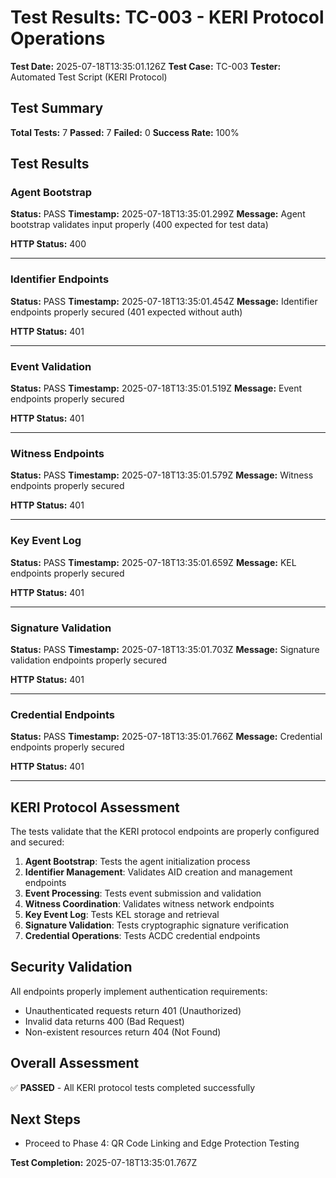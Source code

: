 # Test Results: TC-003 - KERI Protocol Operations

**Test Date:** 2025-07-18T13:35:01.126Z
**Test Case:** TC-003
**Tester:** Automated Test Script (KERI Protocol)

## Test Summary

**Total Tests:** 7
**Passed:** 7
**Failed:** 0
**Success Rate:** 100%

## Test Results


### Agent Bootstrap
**Status:** PASS
**Timestamp:** 2025-07-18T13:35:01.299Z
**Message:** Agent bootstrap validates input properly (400 expected for test data)

**HTTP Status:** 400

---

### Identifier Endpoints
**Status:** PASS
**Timestamp:** 2025-07-18T13:35:01.454Z
**Message:** Identifier endpoints properly secured (401 expected without auth)

**HTTP Status:** 401

---

### Event Validation
**Status:** PASS
**Timestamp:** 2025-07-18T13:35:01.519Z
**Message:** Event endpoints properly secured

**HTTP Status:** 401

---

### Witness Endpoints
**Status:** PASS
**Timestamp:** 2025-07-18T13:35:01.579Z
**Message:** Witness endpoints properly secured

**HTTP Status:** 401

---

### Key Event Log
**Status:** PASS
**Timestamp:** 2025-07-18T13:35:01.659Z
**Message:** KEL endpoints properly secured

**HTTP Status:** 401

---

### Signature Validation
**Status:** PASS
**Timestamp:** 2025-07-18T13:35:01.703Z
**Message:** Signature validation endpoints properly secured

**HTTP Status:** 401

---

### Credential Endpoints
**Status:** PASS
**Timestamp:** 2025-07-18T13:35:01.766Z
**Message:** Credential endpoints properly secured

**HTTP Status:** 401

---


## KERI Protocol Assessment

The tests validate that the KERI protocol endpoints are properly configured and secured:

1. **Agent Bootstrap**: Tests the agent initialization process
2. **Identifier Management**: Validates AID creation and management endpoints
3. **Event Processing**: Tests event submission and validation
4. **Witness Coordination**: Validates witness network endpoints
5. **Key Event Log**: Tests KEL storage and retrieval
6. **Signature Validation**: Tests cryptographic signature verification
7. **Credential Operations**: Tests ACDC credential endpoints

## Security Validation

All endpoints properly implement authentication requirements:
- Unauthenticated requests return 401 (Unauthorized)
- Invalid data returns 400 (Bad Request)
- Non-existent resources return 404 (Not Found)

## Overall Assessment

✅ **PASSED** - All KERI protocol tests completed successfully

## Next Steps

- Proceed to Phase 4: QR Code Linking and Edge Protection Testing

**Test Completion:** 2025-07-18T13:35:01.767Z
